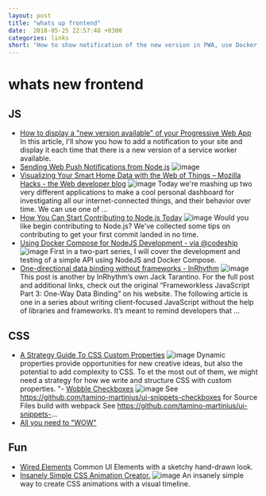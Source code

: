 ```yaml
---
layout: post
title: "whats up frontend"
date:  2018-05-25 22:57:48 +0300
categories: links
short: "How to show notification of the new version in PWA, use Docker, start contributing to Node and build one directional data binding without frameworks"
---
```



# whats new frontend

## JS
- [How to display a \"new version available\" of your Progressive Web App](https://deanhume.com/displaying-a-new-version-available-progressive-web-app) 
In this article, I'll show you how to add a notification to your site and display it each time that there is a new version of a service worker available.
- [Sending Web Push Notifications from Node.js](https://thecodebarbarian.com/sending-web-push-notifications-from-node-js.html) ![image](https://i.imgur.com/YuhERzK.jpg)
- [Visualizing Your Smart Home Data with the Web of Things – Mozilla Hacks - the Web developer blog](https://hacks.mozilla.org/2018/05/visualizing-your-smart-home-data-with-the-web-of-things) ![image](https://hacks.mozilla.org/files/2018/05/graphing-hero.png)
Today we're mashing up two very different applications to make a cool personal dashboard for investigating all our internet-connected things, and their behavior over time. We can use one of ...
- [How You Can Start Contributing to Node.js Today](https://nodesource.com/blog/how-you-can-start-contributing-to-node-js-today) ![image](https://images.ctfassets.net/hspc7zpa5cvq/2O7JjA9GveomCqAw26qiUy/c709344a6f8637aceec67938acb8c591/pexels-photo-887723.jpeg) Would you like begin contributing to Node.js? We've collected some tips on contributing to get your first commit landed in no time.
- [Using Docker Compose for NodeJS Development - via @codeship](https://blog.codeship.com/using-docker-compose-for-nodejs-development) ![image](https://blog.codeship.com/wp-content/uploads/2017/05/Codeship_Using-Docker-Compose-for-NodeJS-Development.jpg) First in a two-part series, I will cover the development and testing of a simple API using NodeJS and Docker Compose.
- [One-directional data binding without frameworks - InRhythm](https://www.inrhythm.com/one-directional-data-binding/) ![image](https://www.inrhythm.com/wp-content/uploads/2018/03/one-direction-arrow-sign-x-m6-1.png) This post is another by InRhythm’s own Jack Tarantino. For the full post and additional links, check out the original “Frameworkless JavaScript Part 3: One-Way Data Binding” on his website. The following article is one in a series about writing client-focused JavaScript without the help of libraries and frameworks. It’s meant to remind developers that …

## CSS
- [A Strategy Guide To CSS Custom Properties](https://www.smashingmagazine.com/2018/05/css-custom-properties-strategy-guide) ![image](//cloud.netlifyusercontent.com/assets/344dbf88-fdf9-42bb-adb4-46f01eedd629/a0d1f2dd-b44b-45e5-ad01-29418cbe0fd7/google-keep-app.png) Dynamic properties provide opportunities for new creative ideas, but also the potential to add complexity to CSS. To et the most out of them, we might need a strategy for how we write and structure CSS with custom properties.
"- [Wobble Checkboxes](https://codepen.io/Zaku/full/zjarZO/) ![image](https://codepen.io/Zaku/pen/zjarZO/image/large.png) See https://github.com/tamino-martinius/ui-snippets-checkboxes for Source Files build with webpack See https://github.com/tamino-martinius/ui-snippets-...
- [All you need to "WOW"](http://www.lordicon.com)

## Fun
- [Wired Elements](https://wiredjs.com/) 
Common UI Elements with a sketchy hand-drawn look.
- [Insanely Simple CSS Animation Creator.](https://keyframes.app/editor/) ![image](https://keyframes.app/media/facebook_promo.jpg) An insanely simple way to create CSS animations with a visual timeline.